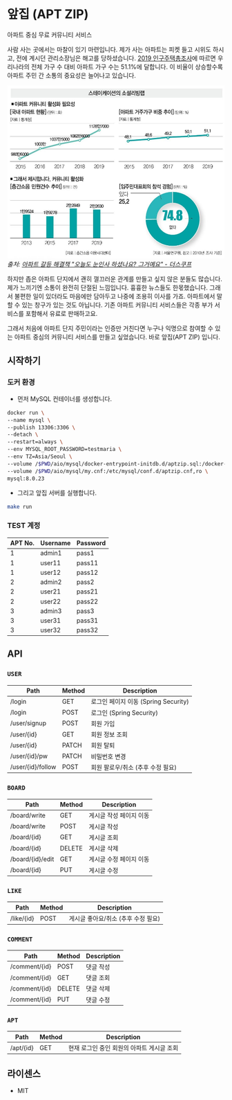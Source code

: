 # 앞집 (APT ZIP)

아파트 중심 무료 커뮤니티 서비스

사람 사는 곳에서는 마찰이 있기 마련입니다.
제가 사는 아파트는 피켓 들고 시위도 하시고, 전에 계시던 관리소장님은 해고를 당하셨습니다.
[2019 인구주택총조사](http://kostat.go.kr/portal/korea/kor_nw/1/2/2/index.board?bmode=read&bSeq=&aSeq=384690&pageNo=1&rowNum=10&navCount=10&currPg=&searchInfo=srch&sTarget=title&sTxt=2019)에 따르면 우리나라의 전체 가구 수 대비 아파트 가구 수는 51.1%에 달합니다.
이 비율이 상승할수록 아파트 주민 간 소통의 중요성은 늘어나고 있습니다.

![아파트 커뮤니티 활성화 필요성](apt-stat.jpg)
*출처: [아파트 갈등 해결책 "오늘도 눈인사 하셨나요? 그거예요" - 더스쿠프](https://m.post.naver.com/viewer/postView.nhn?volumeNo=29654178&memberNo=12494964)*


하지만 좁은 아파트 단지에서 괜히 껄끄러운 관계를 만들고 싶지 않은 분들도 많습니다.
제가 느끼기엔 소통이 완전히 단절된 느낌입니다.
흉흉한 뉴스들도 한몫했습니다.
그래서 불편한 일이 있더라도 마음에만 담아두고 나중에 조용히 이사를 가죠.
아파트에서 말할 수 있는 창구가 있는 것도 아닙니다.
기존 아파트 커뮤니티 서비스들은 각종 부가 서비스를 포함해서 유료로 판매하고요.

그래서 처음에 아파트 단지 주민이라는 인증만 거친다면
누구나 익명으로 참여할 수 있는 아파트 중심의 커뮤니티 서비스를 만들고 싶었습니다.
바로 앞집(APT ZIP) 입니다.

## 시작하기

### 도커 환경

- 먼저 MySQL 컨테이너를 생성합니다.

```bash
docker run \
--name mysql \
--publish 13306:3306 \
--detach \
--restart=always \
--env MYSQL_ROOT_PASSWORD=testmaria \
--env TZ=Asia/Seoul \
--volume /$PWD/aio/mysql/docker-entrypoint-initdb.d/aptzip.sql:/docker-entrypoint-initdb.d/aptzip.sql \
--volume /$PWD/aio/mysql/my.cnf:/etc/mysql/conf.d/aptzip.cnf,ro \
mysql:8.0.23
```

- 그리고 앞집 서버를 실행합니다.

```bash
make run
```

### TEST 계정

| APT No. | Username | Password |
| ------- | -------- | -------- |
| 1       | admin1   | pass1    |
| 1       | user11   | pass11   |
| 1       | user12   | pass12   |
| 2       | admin2   | pass2    |
| 2       | user21   | pass21   |
| 2       | user22   | pass22   |
| 3       | admin3   | pass3    |
| 3       | user31   | pass31   |
| 3       | user32   | pass32   |

## API

### `USER`

| Path              | Method | Description                          |
| ----------------- | ------ | ------------------------------------ |
| /login            | GET    | 로그인 페이지 이동 (Spring Security) |
| /login            | POST   | 로그인 (Spring Security)             |
| /user/signup      | POST   | 회원 가입                            |
| /user/{id}        | GET    | 회원 정보 조회                       |
| /user/{id}        | PATCH  | 회원 탈퇴                            |
| /user/{id}/pw     | PATCH  | 비밀번호 변경                        |
| /user/{id}/follow | POST   | 회원 팔로우/취소 (추후 수정 필요)    |

### `BOARD`

| Path             | Method | Description             |
| ---------------- | ------ | ----------------------- |
| /board/write     | GET    | 게시글 작성 페이지 이동 |
| /board/write     | POST   | 게시글 작성             |
| /board/{id}      | GET    | 게시글 조회             |
| /board/{id}      | DELETE | 게시글 삭제             |
| /board/{id}/edit | GET    | 게시글 수정 페이지 이동 |
| /board/{id}      | PUT    | 게시글 수정             |

### `LIKE`

| Path       | Method | Description                         |
| ---------- | ------ | ----------------------------------- |
| /like/{id} | POST   | 게시글 좋아요/취소 (추후 수정 필요) |

### `COMMENT`

| Path          | Method | Description |
| ------------- | ------ | ----------- |
| /comment/{id} | POST   | 댓글 작성   |
| /comment/{id} | GET    | 댓글 조회   |
| /comment/{id} | DELETE | 댓글 삭제   |
| /comment/{id} | PUT    | 댓글 수정   |

### `APT`

| Path      | Method | Description                                |
| --------- | ------ | ------------------------------------------ |
| /apt/{id} | GET    | 현재 로그인 중인 회원의 아파트 게시글 조회 |

## 라이센스

- MIT
